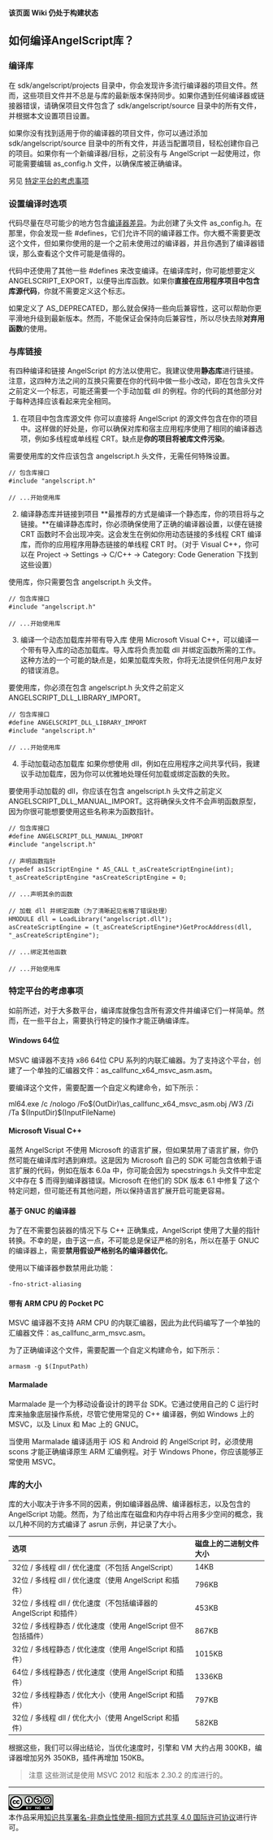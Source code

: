 **该页面 Wiki 仍处于构建状态**



## 如何编译AngelScript库？

### 编译库

在 sdk/angelscript/projects 目录中，你会发现许多流行编译器的项目文件。然而，这些项目文件并不总是与库的最新版本保持同步。如果你遇到任何编译器或链接器错误，请确保项目文件包含了 sdk/angelscript/source 目录中的所有文件，并根据本文设置项目设置。

如果你没有找到适用于你的编译器的项目文件，你可以通过添加 sdk/angelscript/source 目录中的所有文件，并适当配置项目，轻松创建你自己的项目。如果你有一个新编译器/目标，之前没有与 AngelScript 一起使用过，你可能需要编辑 as_config.h 文件，以确保库被正确编译。

另见
[特定平台的考虑事项](https://www.angelcode.com/angelscript/sdk/docs/manual/doc_compile_lib.html#doc_compile_platforms)

### 设置编译时选项

代码尽量在尽可能少的地方包含<u>编译器差异</u>。为此创建了头文件 as_config.h。在那里，你会发现一些 #defines，它们允许不同的编译器工作。你大概不需要更改这个文件，但如果你使用的是一个之前未使用过的编译器，并且你遇到了编译器错误，那么查看这个文件可能是值得的。

代码中还使用了其他一些 #defines 来改变编译。在编译库时，你可能想要定义 ANGELSCRIPT_EXPORT，以便导出库函数。如果你**直接在应用程序项目中包含库源代码**，你就不需要定义这个标志。

如果定义了 AS_DEPRECATED，那么就会保持一些向后兼容性，这可以帮助你更平滑地升级到最新版本。然而，不能保证会保持向后兼容性，所以尽快去除**对弃用函数**的使用。

### 与库链接

有四种编译和链接 AngelScript 的方法以使用它。我建议使用**静态库**进行链接。注意，这四种方法之间的互换只需要在你的代码中做一些小改动，即在包含头文件之前定义一个标志，可能还需要一个手动加载 dll 的例程。你的代码的其他部分对于每种选择应该看起来完全相同。

1. 在项目中包含库源文件
   你可以直接将 AngelScript 的源文件包含在你的项目中。这样做的好处是，你可以确保对库和宿主应用程序使用了相同的编译器选项，例如多线程或单线程 CRT。缺点是**你的项目将被库文件污染**。

需要使用库的文件应该包含 angelscript.h 头文件，无需任何特殊设置。

```
// 包含库接口
#include "angelscript.h"

// ...开始使用库
```


2. 编译静态库并链接到项目
   **最推荐的方式是编译一个静态库，你的项目将与之链接。**在编译静态库时，你必须确保使用了正确的编译器设置，以便在链接 CRT 函数时不会出现冲突。这会发生在例如你用动态链接的多线程 CRT 编译库，而你的应用程序用静态链接的单线程 CRT 时。（对于 Visual C++，你可以在 Project -> Settings -> C/C++ -> Category: Code Generation 下找到这些设置）

使用库，你只需要包含 angelscript.h 头文件。

```
// 包含库接口
#include "angelscript.h"

// ...开始使用库
```


3. 编译一个动态加载库并带有导入库
   使用 Microsoft Visual C++，可以编译一个带有导入库的动态加载库。导入库将负责加载 dll 并绑定函数所需的工作。这种方法的一个可能的缺点是，如果加载库失败，你将无法提供任何用户友好的错误消息。

要使用库，你必须在包含 angelscript.h 头文件之前定义 ANGELSCRIPT_DLL_LIBRARY_IMPORT。

```
// 包含库接口
#define ANGELSCRIPT_DLL_LIBRARY_IMPORT
#include "angelscript.h"

// ...开始使用库
```


4. 手动加载动态加载库
   如果你想使用 dll，例如在应用程序之间共享代码，我建议手动加载库，因为你可以优雅地处理任何加载或绑定函数的失败。

要使用手动加载的 dll，你应该在包含 angelscript.h 头文件之前定义 ANGELSCRIPT_DLL_MANUAL_IMPORT。这将确保头文件不会声明函数原型，因为你很可能想要使用这些名称来为函数指针。

```
// 包含库接口
#define ANGELSCRIPT_DLL_MANUAL_IMPORT
#include "angelscript.h"

// 声明函数指针
typedef asIScriptEngine * AS_CALL t_asCreateScriptEngine(int);
t_asCreateScriptEngine *asCreateScriptEngine = 0;

// ...声明其余的函数

// 加载 dll 并绑定函数（为了清晰起见省略了错误处理）
HMODULE dll = LoadLibrary("angelscript.dll");
asCreateScriptEngine = (t_asCreateScriptEngine*)GetProcAddress(dll, "_asCreateScriptEngine");

// ...绑定其他函数

// ...开始使用库
```

### 特定平台的考虑事项

如前所述，对于大多数平台，编译库就像包含所有源文件并编译它们一样简单。然而，在一些平台上，需要执行特定的操作才能正确编译库。

#### Windows 64位

MSVC 编译器不支持 x86 64位 CPU 系列的内联汇编器。为了支持这个平台，创建了一个单独的汇编器文件：as_callfunc_x64_msvc_asm.asm。

要编译这个文件，需要配置一个自定义构建命令，如下所示：

ml64.exe /c  /nologo /Fo$(OutDir)\as_callfunc_x64_msvc_asm.obj /W3 /Zi /Ta $(InputDir)\$(InputFileName)

#### Microsoft Visual C++

虽然 AngelScript 不使用 Microsoft 的语言扩展，但如果禁用了语言扩展，你仍然可能在编译库时遇到麻烦。这是因为 Microsoft 自己的 SDK 可能包含依赖于语言扩展的代码，例如在版本 6.0a 中，你可能会因为 specstrings.h 头文件中宏定义中存在 $ 而得到编译器错误。Microsoft 在他们的 SDK 版本 6.1 中修复了这个特定问题，但可能还有其他问题，所以保持语言扩展开启可能更容易。

#### 基于 GNUC 的编译器

为了在不需要包装器的情况下与 C++ 正确集成，AngelScript 使用了大量的指针转换。不幸的是，由于这一点，不可能总是保证严格的别名，所以在基于 GNUC 的编译器上，需要**禁用假设严格别名的编译器优化**。

使用以下编译器参数禁用此功能：

```
-fno-strict-aliasing
```

#### 带有 ARM CPU 的 Pocket PC

MSVC 编译器不支持 ARM CPU 的内联汇编器，因此为此代码编写了一个单独的汇编器文件：as_callfunc_arm_msvc.asm。

为了正确编译这个文件，需要配置一个自定义构建命令，如下所示：

```
armasm -g $(InputPath)
```

#### Marmalade

Marmalade 是一个为移动设备设计的跨平台 SDK。它通过使用自己的 C 运行时库来抽象底层操作系统，尽管它使用常见的 C++ 编译器，例如 Windows 上的 MSVC，以及 Linux 和 Mac 上的 GNUC。

当使用 Marmalade 编译适用于 iOS 和 Android 的 AngelScript 时，必须使用 scons 才能正确编译原生 ARM 汇编例程。对于 Windows Phone，你应该能够正常使用 MSVC。

### 库的大小

库的大小取决于许多不同的因素，例如编译器品牌、编译器标志，以及包含的 AngelScript 功能。然而，为了给出库在磁盘和内存中将占用多少空间的概念，我以几种不同的方式编译了 asrun 示例，并记录了大小。

| 选项                                                         | 磁盘上的二进制文件大小 |
| :----------------------------------------------------------- | :--------------------- |
| 32位 / 多线程 dll / 优化速度（不包括 AngelScript）           | 14KB                   |
| 32位 / 多线程 dll / 优化速度（使用 AngelScript 和插件）      | 796KB                  |
| 32位 / 多线程 dll / 优化速度（不包括编译器的 AngelScript 和插件） | 453KB                  |
| 32位 / 多线程静态 / 优化速度（使用 AngelScript 但不包括插件） | 867KB                  |
| 32位 / 多线程静态 / 优化速度（使用 AngelScript 和插件）      | 1015KB                 |
| 64位 / 多线程静态 / 优化速度（使用 AngelScript 和插件）      | 1336KB                 |
| 32位 / 多线程静态 / 优化大小（使用 AngelScript 和插件）      | 797KB                  |
| 32位 / 多线程 dll / 优化大小（使用 AngelScript 和插件）      | 582KB                  |

根据这些，我们可以得出结论，当优化速度时，引擎和 VM 大约占用 300KB，编译器增加另外 350KB，插件再增加 150KB。

> 注意
> 这些测试是使用 MSVC 2012 和版本 2.30.2 的库进行的。



---

<a rel="license" href="http://creativecommons.org/licenses/by-nc-sa/4.0/"><img alt="知识共享许可协议" style="border-width:0" src="images/88x31.png" /></a><br />本作品采用<a rel="license" href="http://creativecommons.org/licenses/by-nc-sa/4.0/">知识共享署名-非商业性使用-相同方式共享 4.0 国际许可协议</a>进行许可。
